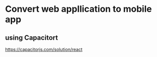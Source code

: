 # Convert web appllication to mobile app 
## using Capacitort
https://capacitorjs.com/solution/react